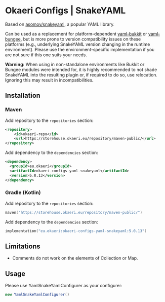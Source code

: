 # Okaeri Configs | SnakeYAML

Based on [asomov/snakeyaml](https://github.com/asomov/snakeyaml), a popular YAML library.

Can be used as a replacement for platform-dependent
[yaml-bukkit](https://github.com/OkaeriPoland/okaeri-configs/tree/master/yaml-bukkit) or
[yaml-bungee](https://github.com/OkaeriPoland/okaeri-configs/tree/master/yaml-bungee), but is more prone to version compatibility issues on these platforms (e.g., underlying SnakeYAML version
changing in the runtime environment). Please use the environment-specific implementation if you are not sure if this one suits your needs.

**Warning:** When using in non-standalone environments like Bukkit or Bungee modules were intended for, it is highly recommended to not shade SnakeYAML into the resulting plugin or, if required to do
so, use relocation. Ignoring this may result in incompatibilities.

## Installation

### Maven

Add repository to the `repositories` section:

```xml
<repository>
    <id>okaeri-repo</id>
    <url>https://storehouse.okaeri.eu/repository/maven-public/</url>
</repository>
```

Add dependency to the `dependencies` section:

```xml
<dependency>
  <groupId>eu.okaeri</groupId>
  <artifactId>okaeri-configs-yaml-snakeyaml</artifactId>
  <version>5.0.13</version>
</dependency>
```

### Gradle (Kotlin)

Add repository to the `repositories` section:

```kotlin
maven("https://storehouse.okaeri.eu/repository/maven-public/")
```

Add dependency to the `dependencies` section:

```kotlin
implementation("eu.okaeri:okaeri-configs-yaml-snakeyaml:5.0.13")
```

## Limitations

- Comments do not work on the elements of Collection or Map.

## Usage

Please use YamlSnakeYamlConfigurer as your configurer:

```java
new YamlSnakeYamlConfigurer()
```
